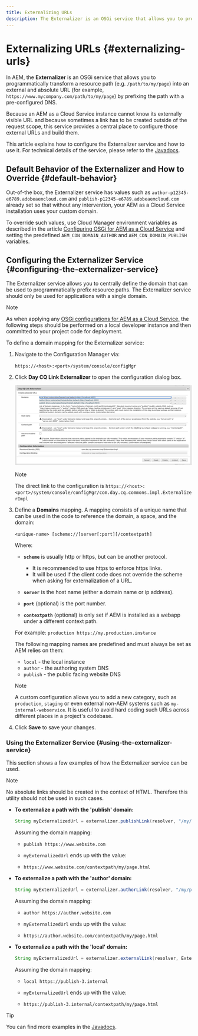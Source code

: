 ```yaml
---
title: Externalizing URLs
description: The Externalizer is an OSGi service that allows you to programmatically transform a resource path into an external and absolute URL.
---
```


# Externalizing URLs {#externalizing-urls}

In AEM, the **Externalizer** is an OSGi service that allows you to programmatically transform a resource path (e.g. `/path/to/my/page`) into an external and absolute URL (for example, `https://www.mycompany.com/path/to/my/page`) by prefixing the path with a pre-configured DNS.

Because an AEM as a Cloud Service instance cannot know its externally visible URL and because sometimes a link has to be created outside of the request scope, this service provides a central place to configure those external URLs and build them.

This article explains how to configure the Externalizer service and how to use it. For technical details of the service, please refer to the [Javadocs](https://docs.adobe.com/content/help/en/experience-manager-cloud-service-javadoc/com/day/cq/commons/Externalizer.html).

## Default Behavior of the Externalizer and How to Override {#default-behavior}

Out-of-the box, the Externalizer service has values such as `author-p12345-e6789.adobeaemcloud.com` and `publish-p12345-e6789.adobeaemcloud.com` already set so that without any intervention, your AEM as a Cloud Service installation uses your custom domain.

To override such values, use Cloud Manager environment variables as described in the article [Configuring OSGi for AEM as a Cloud Service](/help/implementing/deploying/configuring-osgi.md#cloud-manager-api-format-for-setting-properties) and setting the predefined `AEM_CDN_DOMAIN_AUTHOR` and `AEM_CDN_DOMAIN_PUBLISH` variables.

## Configuring the Externalizer Service {#configuring-the-externalizer-service}

The Externalizer service allows you to centrally define the domain that can be used to programmatically prefix resource paths. The Externalizer service should only be used for applications with a single domain.

>[!NOTE]
>
>As when applying any [OSGi configurations for AEM as a Cloud Service,](/help/implementing/deploying/overview.md#osgi-configuration) the following steps should be performed on a local developer instance and then committed to your project code for deployment.

To define a domain mapping for the Externalizer service:

1. Navigate to the Configuration Manager via:

   `https://<host>:<port>/system/console/configMgr`

1. Click **Day CQ Link Externalizer** to open the configuration dialog box.

   ![The Externalizer OSGi configuration](./assets/externalizer-osgi.png)

   >[!NOTE]
   >
   >The direct link to the configuration is `https://<host>:<port>/system/console/configMgr/com.day.cq.commons.impl.ExternalizerImpl`

1. Define a **Domains** mapping. A mapping consists of a unique name that can be used in the code to reference the domain, a space, and the domain:

   `<unique-name> [scheme://]server[:port][/contextpath]`

   Where:

    * **`scheme`** is usually http or https, but can be another protocol.

        * It is recommended to use https to enforce https links.
        * It will be used if the client code does not override the scheme when asking for externalization of a URL.

    * **`server`** is the host name (either a domain name or ip address).
    * **`port`** (optional) is the port number.
    * **`contextpath`** (optional) is only set if AEM is installed as a webapp under a different context path.

   For example: `production https://my.production.instance`

   The following mapping names are predefined and must always be set as AEM relies on them:

    * `local` - the local instance
    * `author` - the authoring system DNS
    * `publish` - the public facing website DNS

   >[!NOTE]
   >
   >A custom configuration allows you to add a new category, such as `production`, `staging` or even external non-AEM systems such as `my-internal-webservice`. It is useful to avoid hard coding such URLs across different places in a project's codebase.

1. Click **Save** to save your changes.

### Using the Externalizer Service {#using-the-externalizer-service}

This section shows a few examples of how the Externalizer service can be used.

>[!NOTE]
>
>No absolute links should be created in the context of HTML. Therefore this utility should not be used in such cases.

* **To externalize a path with the 'publish' domain:**

  ```java
  String myExternalizedUrl = externalizer.publishLink(resolver, "/my/page") + ".html";
  ```

  Assuming the domain mapping:

  * `publish https://www.website.com`

  * `myExternalizedUrl` ends up with the value:

  * `https://www.website.com/contextpath/my/page.html`

* **To externalize a path with the 'author' domain:**

  ```java
  String myExternalizedUrl = externalizer.authorLink(resolver, "/my/page") + ".html";
  ```

  Assuming the domain mapping:

  * `author https://author.website.com`

  * `myExternalizedUrl` ends up with the value:

  * `https://author.website.com/contextpath/my/page.html`

* **To externalize a path with the 'local' domain:**

  ```java
  String myExternalizedUrl = externalizer.externalLink(resolver, Externalizer.LOCAL, "/my/page") + ".html";
  ```

  Assuming the domain mapping:

  * `local https://publish-3.internal`

  * `myExternalizedUrl` ends up with the value:

  * `https://publish-3.internal/contextpath/my/page.html`

>[!TIP]
>
>You can find more examples in the [Javadocs](https://docs.adobe.com/content/help/en/experience-manager-cloud-service-javadoc/com/day/cq/commons/Externalizer.html).
